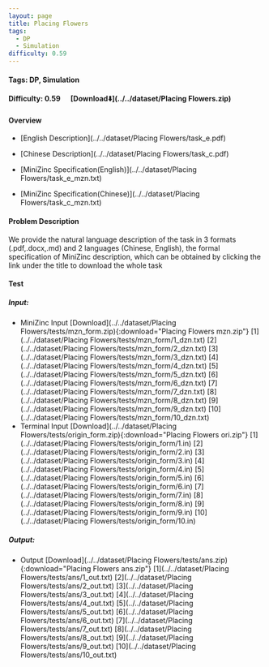 ```yaml
---
layout: page
title: Placing Flowers
tags:
  - DP
  - Simulation
difficulty: 0.59
---
```


#### Tags: DP, Simulation
#### Difficulty: 0.59 &nbsp;&nbsp;&nbsp;&nbsp; [Download⬇️](../../dataset/Placing Flowers.zip)
#### Overview
- [English Description](../../dataset/Placing Flowers/task_e.pdf)
- [Chinese Description](../../dataset/Placing Flowers/task_c.pdf)
- [MiniZinc Specification(English)](../../dataset/Placing Flowers/task_e_mzn.txt)

- [MiniZinc Specification(Chinese)](../../dataset/Placing Flowers/task_c_mzn.txt)

#### Problem Description
We provide the natural language description of the task in 3 formats (.pdf,.docx,.md) and 2 languages (Chinese, English), the formal specification of MiniZinc description, which can be obtained by clicking the link under the title to download the whole task
#### Test
##### Input:
- MiniZinc Input [Download](../../dataset/Placing Flowers/tests/mzn_form.zip){:download="Placing Flowers mzn.zip"} [1](../../dataset/Placing Flowers/tests/mzn_form/1_dzn.txt) [2](../../dataset/Placing Flowers/tests/mzn_form/2_dzn.txt) [3](../../dataset/Placing Flowers/tests/mzn_form/3_dzn.txt) [4](../../dataset/Placing Flowers/tests/mzn_form/4_dzn.txt) [5](../../dataset/Placing Flowers/tests/mzn_form/5_dzn.txt) [6](../../dataset/Placing Flowers/tests/mzn_form/6_dzn.txt) [7](../../dataset/Placing Flowers/tests/mzn_form/7_dzn.txt) [8](../../dataset/Placing Flowers/tests/mzn_form/8_dzn.txt) [9](../../dataset/Placing Flowers/tests/mzn_form/9_dzn.txt) [10](../../dataset/Placing Flowers/tests/mzn_form/10_dzn.txt) 
- Terminal Input [Download](../../dataset/Placing Flowers/tests/origin_form.zip){:download="Placing Flowers ori.zip"} [1](../../dataset/Placing Flowers/tests/origin_form/1.in) [2](../../dataset/Placing Flowers/tests/origin_form/2.in) [3](../../dataset/Placing Flowers/tests/origin_form/3.in) [4](../../dataset/Placing Flowers/tests/origin_form/4.in) [5](../../dataset/Placing Flowers/tests/origin_form/5.in) [6](../../dataset/Placing Flowers/tests/origin_form/6.in) [7](../../dataset/Placing Flowers/tests/origin_form/7.in) [8](../../dataset/Placing Flowers/tests/origin_form/8.in) [9](../../dataset/Placing Flowers/tests/origin_form/9.in) [10](../../dataset/Placing Flowers/tests/origin_form/10.in) 

##### Output:
- Output [Download](../../dataset/Placing Flowers/tests/ans.zip){:download="Placing Flowers ans.zip"} [1](../../dataset/Placing Flowers/tests/ans/1_out.txt) [2](../../dataset/Placing Flowers/tests/ans/2_out.txt) [3](../../dataset/Placing Flowers/tests/ans/3_out.txt) [4](../../dataset/Placing Flowers/tests/ans/4_out.txt) [5](../../dataset/Placing Flowers/tests/ans/5_out.txt) [6](../../dataset/Placing Flowers/tests/ans/6_out.txt) [7](../../dataset/Placing Flowers/tests/ans/7_out.txt) [8](../../dataset/Placing Flowers/tests/ans/8_out.txt) [9](../../dataset/Placing Flowers/tests/ans/9_out.txt) [10](../../dataset/Placing Flowers/tests/ans/10_out.txt) 

